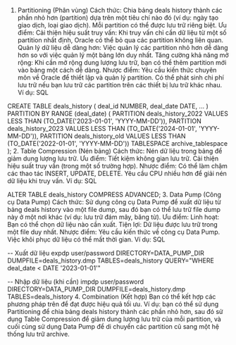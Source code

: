1. Partitioning (Phân vùng)
Cách thức: Chia bảng deals history thành các phần nhỏ hơn (partition) dựa trên một tiêu chí nào đó (ví dụ: ngày tạo giao dịch, loại giao dịch). Mỗi partition có thể được lưu trữ riêng biệt.
Ưu điểm:
Cải thiện hiệu suất truy vấn: Khi truy vấn chỉ cần dữ liệu từ một số partition nhất định, Oracle có thể bỏ qua các partition không liên quan.
Quản lý dữ liệu dễ dàng hơn: Việc quản lý các partition nhỏ hơn dễ dàng hơn so với việc quản lý một bảng lớn duy nhất.
Tăng cường khả năng mở rộng: Khi cần mở rộng dung lượng lưu trữ, bạn có thể thêm partition mới vào bảng một cách dễ dàng.
Nhược điểm:
Yêu cầu kiến thức chuyên môn về Oracle để thiết lập và quản lý partition.
Có thể phát sinh chi phí lưu trữ nếu bạn lưu trữ các partition trên các thiết bị lưu trữ khác nhau.
Ví dụ:
SQL

CREATE TABLE deals_history (
    deal_id NUMBER,
    deal_date DATE,
    ...
)
PARTITION BY RANGE (deal_date) (
    PARTITION deals_history_2022 VALUES LESS THAN (TO_DATE('2023-01-01', 'YYYY-MM-DD')),
    PARTITION deals_history_2023 VALUES LESS THAN (TO_DATE('2024-01-01', 'YYYY-MM-DD')),
    PARTITION deals_history_old VALUES LESS THAN (TO_DATE('2022-01-01', 'YYYY-MM-DD')) TABLESPACE archive_tablespace
);
2. Table Compression (Nén bảng)
Cách thức: Nén dữ liệu trong bảng để giảm dung lượng lưu trữ.
Ưu điểm:
Tiết kiệm không gian lưu trữ.
Cải thiện hiệu suất truy vấn (trong một số trường hợp).
Nhược điểm:
Có thể làm chậm các thao tác INSERT, UPDATE, DELETE.
Yêu cầu CPU nhiều hơn để giải nén dữ liệu khi truy vấn.
Ví dụ:
SQL

ALTER TABLE deals_history
COMPRESS ADVANCED;
3. Data Pump (Công cụ Data Pump)
Cách thức: Sử dụng công cụ Data Pump để xuất dữ liệu từ bảng deals history vào một file dump, sau đó bạn có thể lưu trữ file dump này ở một nơi khác (ví dụ: lưu trữ đám mây, băng từ).
Ưu điểm:
Linh hoạt: Bạn có thể chọn dữ liệu nào cần xuất.
Tiện lợi: Dữ liệu được lưu trữ trong một file duy nhất.
Nhược điểm:
Yêu cầu kiến thức về công cụ Data Pump.
Việc khôi phục dữ liệu có thể mất thời gian.
Ví dụ:
SQL

-- Xuất dữ liệu
expdp user/password DIRECTORY=DATA_PUMP_DIR DUMPFILE=deals_history.dmp TABLES=deals_history QUERY="WHERE deal_date < DATE '2023-01-01'"

-- Nhập dữ liệu (khi cần)
impdp user/password DIRECTORY=DATA_PUMP_DIR DUMPFILE=deals_history.dmp TABLES=deals_history
4. Combination (Kết hợp)
Bạn có thể kết hợp các phương pháp trên để đạt được hiệu quả tối ưu. Ví dụ: bạn có thể sử dụng Partitioning để chia bảng deals history thành các phần nhỏ hơn, sau đó sử dụng Table Compression để giảm dung lượng lưu trữ của mỗi partition, và cuối cùng sử dụng Data Pump để di chuyển các partition cũ sang một hệ thống lưu trữ archive.
